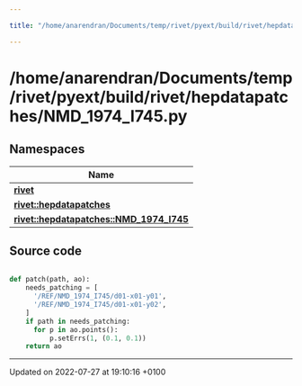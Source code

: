 ```yaml
---

title: "/home/anarendran/Documents/temp/rivet/pyext/build/rivet/hepdatapatches/NMD_1974_I745.py"

---
```


# /home/anarendran/Documents/temp/rivet/pyext/build/rivet/hepdatapatches/NMD_1974_I745.py



## Namespaces

| Name           |
| -------------- |
| **[rivet](http://example.org/namespaces/namespacerivet/)**  |
| **[rivet::hepdatapatches](http://example.org/namespaces/namespacerivet_1_1hepdatapatches/)**  |
| **[rivet::hepdatapatches::NMD_1974_I745](http://example.org/namespaces/namespacerivet_1_1hepdatapatches_1_1nmd__1974__i745/)**  |




## Source code

```python

def patch(path, ao):
    needs_patching = [ 
      '/REF/NMD_1974_I745/d01-x01-y01',
      '/REF/NMD_1974_I745/d01-x01-y02',
    ]
    if path in needs_patching:
      for p in ao.points():
          p.setErrs(1, (0.1, 0.1))
    return ao
```


-------------------------------

Updated on 2022-07-27 at 19:10:16 +0100
